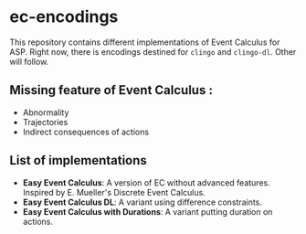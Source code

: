 # ec-encodings

This repository contains different implementations of Event Calculus for ASP.
Right now, there is encodings destined for `clingo` and `clingo-dl`. Other will follow.

## Missing feature of Event Calculus :
* Abnormality
* Trajectories
* Indirect consequences of actions

## List of implementations
* **Easy Event Calculus**: A version of EC without advanced features. Inspired by E. Mueller's Discrete Event Calculus.
* **Easy Event Calculus DL**: A variant using difference constraints.
* **Easy Event Calculus with Durations**: A variant putting duration on actions.
